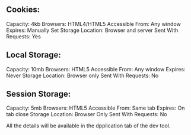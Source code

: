 Cookies:
----------
Capacity: 4kb
Browsers: HTML4/HTML5
Accessible From: Any window
Expires: Manually Set
Storage Location: Browser and server
Sent With Requests: Yes

Local Storage:
----------------
Capacity: 10mb
Browsers: HTML5
Accessible From: Any window
Expires: Never
Storage Location: Browser only
Sent With Requests: No

Session Storage:
-----------------
Capacity: 5mb
Browsers: HTML5
Accessible From: Same tab
Expires: On tab close
Storage Location: Browser Only
Sent With Requests: No

All the details will be available in the dpplication tab of the dev tool.